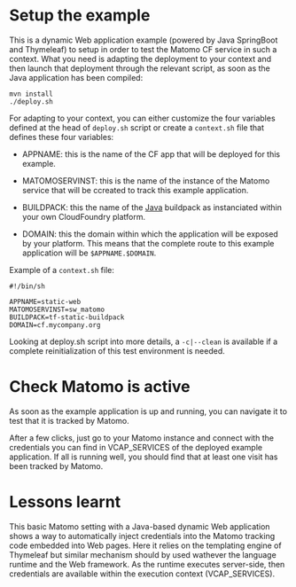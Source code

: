 # Setup the example

This is a dynamic Web application example (powered by Java SpringBoot and Thymeleaf) to setup in order to test the Matomo CF service in such a context. What you need is adapting the deployment to your context and then launch that deployment through the relevant script, as soon as the Java application has been compiled:

```
mvn install
./deploy.sh
```

For adapting to your context, you can either customize the four variables defined at the head of `deploy.sh` script or create a `context.sh` file that defines these four variables:

* APPNAME: this is the name of the CF app that will be deployed for this example.

* MATOMOSERVINST: this is the name of the instance of the Matomo service that will be ccreated to track this example application.

* BUILDPACK: this the name of the [Java](https://docs.cloudfoundry.org/buildpacks/java/) buildpack as instanciated within your own CloudFoundry platform.

* DOMAIN: this the domain within which the application will be exposed by your platform. This means that the complete route to this example application will be `$APPNAME.$DOMAIN`.

Example of a `context.sh` file:

```
#!/bin/sh

APPNAME=static-web
MATOMOSERVINST=sw_matomo
BUILDPACK=tf-static-buildpack
DOMAIN=cf.mycompany.org
```

Looking at deploy.sh script into more details, a `-c|--clean` is available if a complete reinitialization of this test environment is needed.

# Check Matomo is active

As soon as the example application is up and running, you can navigate it to test that it is tracked by Matomo.

After a few clicks, just go to your Matomo instance and connect with the credentials you can find in VCAP_SERVICES of the deployed example application. If all is running well, you should find that at least one visit has been tracked by Matomo.

# Lessons learnt

This basic Matomo setting with a Java-based dynamic Web application shows a way to automatically inject credentials into the Matomo tracking code embedded into Web pages. Here it relies on the templating engine of Thymeleaf but similar mechanism should by used wathever the language runtime and the Web framework. As the runtime executes server-side, then credentials are available within the execution context (VCAP_SERVICES).
